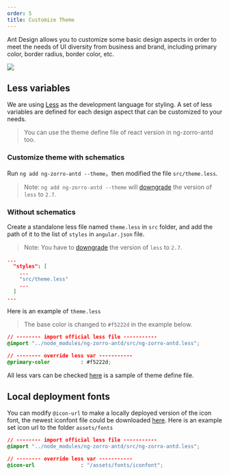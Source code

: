 ```yaml
---
order: 5
title: Customize Theme
---
```


Ant Design allows you to customize some basic design aspects in order to meet the needs of UI diversity from business and brand, including primary color, border radius, border color, etc.

![](https://zos.alipayobjects.com/rmsportal/zTFoszBtDODhXfLAazfSpYbSLSEeytoG.png)

## Less variables

We are using [Less](http://lesscss.org/) as the development language for styling. A set of less variables are defined for each design aspect that can be customized to your needs.

> You can use the theme define file of react version in ng-zorro-antd too.

### Customize theme with schematics

Run `ng add ng-zorro-antd --theme`，then modified the file `src/theme.less`.

> Note: `ng add ng-zorro-antd --theme` will [downgrade](https://github.com/angular/angular-cli/issues/10430) the version of `less` to `2.7`.

### Without schematics

Create a standalone less file named `theme.less` in `src` folder, and add the path of it to the list of `styles` in `angular.json` file.

> Note: You have to [downgrade](https://github.com/angular/angular-cli/issues/10430) the version of `less` to `2.7`.

```json
...
  "styles": [
    ...
    "src/theme.less"
    ...
  ]
...
```

Here is an example of `theme.less`
> The base color is changed to `#f5222d` in the example below.

```css
// -------- import official less file -----------
@import "../node_modules/ng-zorro-antd/src/ng-zorro-antd.less";

// -------- override less var -----------
@primary-color          : #f5222d;
```


All less vars can be checked [here](https://github.com/NG-ZORRO/ng-zorro-antd/blob/master/scripts/site/_site/src/theme.less) is a sample of theme define file.


## Local deployment fonts

You can modify `@icon-url` to make a locally deployed version of the icon font, the newest iconfont file could be downloaded [here](https://github.com/ant-design/ant-design/releases/download/resource/iconfont-3.x.zip).
Here is an example set icon url to the folder `assets/fonts`

```css
// -------- import official less file -----------
@import "../node_modules/ng-zorro-antd/src/ng-zorro-antd.less";

// -------- override less var -----------
@icon-url               : "/assets/fonts/iconfont";
```
